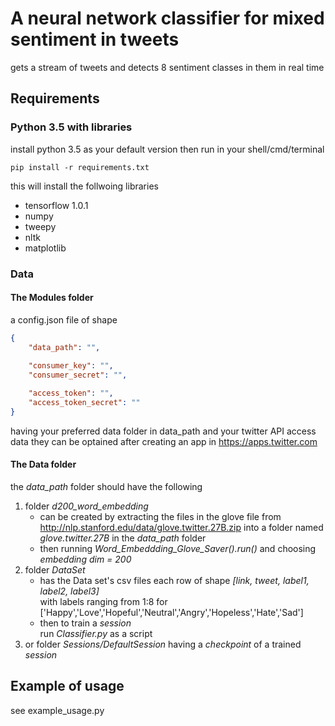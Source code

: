 # A neural network classifier for mixed sentiment in tweets

gets a stream of tweets and detects 8 sentiment classes in them in real time

## Requirements
### Python 3.5 with libraries
install python 3.5 as your default version then run in your shell/cmd/terminal
```
pip install -r requirements.txt
```
this will install the follwoing libraries
* tensorflow 1.0.1
* numpy
* tweepy
* nltk
* matplotlib

### Data
#### The Modules folder
a config.json file of shape
```json
{
	"data_path": "",
	
	"consumer_key": "",
	"consumer_secret": "",

	"access_token": "",
	"access_token_secret": ""
}
```
having your preferred data folder in data_path
and your twitter API access data
they can be optained after creating an app in https://apps.twitter.com

#### The Data folder
the *data_path* folder should have the following
1. folder *d200_word_embedding*
    * can be created by extracting the files in the glove file from http://nlp.stanford.edu/data/glove.twitter.27B.zip
    into a folder named *glove.twitter.27B* in the *data_path* folder
    * then running *Word_Embeddding_Glove_Saver().run()* and choosing *embedding dim = 200*
2. folder *DataSet*
    * has the Data set's csv files each row of shape *[link, tweet, label1, label2, label3]*  
	with labels ranging from 1:8 for ['Happy','Love','Hopeful','Neutral','Angry','Hopeless','Hate','Sad']
    * then to train a *session*  
        run *Classifier.py* as a script  
3. or folder *Sessions/DefaultSession* having a *checkpoint* of a trained *session*

## Example of usage
see example_usage.py